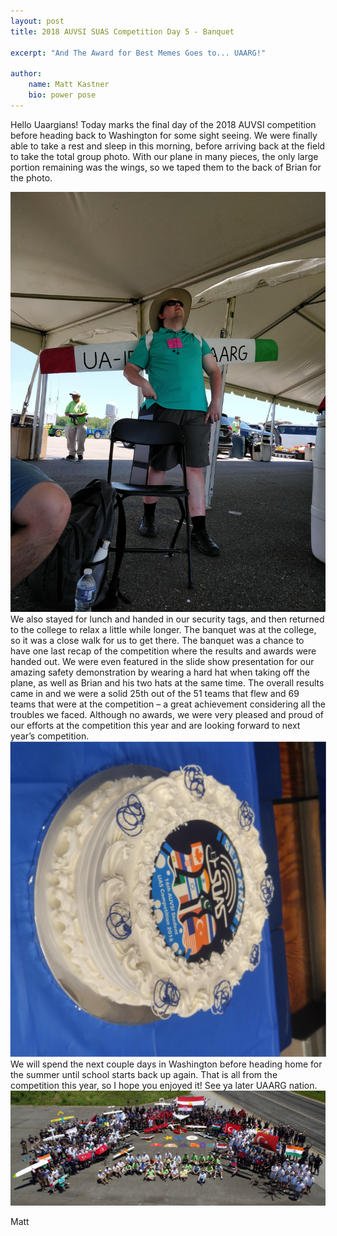 ```yaml
---
layout: post
title: 2018 AUVSI SUAS Competition Day 5 - Banquet

excerpt: "And The Award for Best Memes Goes to... UAARG!"

author:
    name: Matt Kastner
    bio: power pose
---
```

Hello Uaargians! 
Today marks the final day of the 2018 AUVSI competition before heading back to Washington for some sight seeing. We were finally able to take a rest and sleep in this morning, before arriving back at the field to take the total group photo.  With our plane in many pieces, the only large portion remaining was the wings, so we taped them to the back of Brian for the photo. 
<div class="full zoomable"><img src="/images/auvsi2018/brian_the_uav.jpg" ></div>
We also stayed for lunch and handed in our security tags, and then returned to the college to relax a little while longer. The banquet was at the college, so it was a close walk for us to get there. The banquet was a chance to have one last recap of the competition where the results and awards were handed out. We were even featured in the slide show presentation for our amazing safety demonstration by wearing a hard hat when taking off the plane, as well as Brian and his two hats at the same time. The overall results came in and we were a solid 25th out of the 51 teams that flew and 69 teams that were at the competition – a great achievement considering all the troubles we faced. Although no awards, we were very pleased and proud of our efforts at the competition this year and are looking forward to next year’s competition. 
<div class="full zoomable"><img 
style="transform: rotate(90deg);"
src="/images/auvsi2018/cake_cropped.jpg" ></div>
We will spend the next couple days in Washington before heading home for the summer until school starts back up again. That is all from the competition this year, so I hope you enjoyed it! See ya later UAARG nation. 

<div class="full zoomable"><img src="/images/auvsi2018/everyone.jpg" ></div>

Matt
